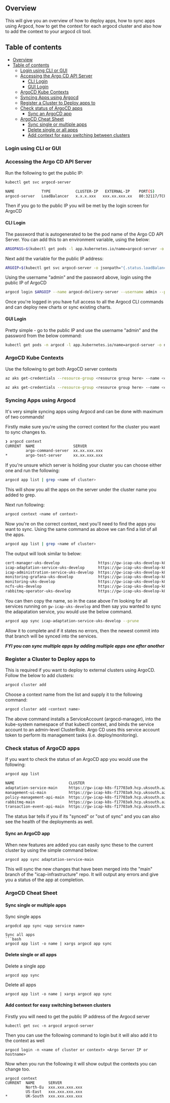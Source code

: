 ## Overview

This will give you an overview of how to deploy apps, how to sync apps using Argocd, how to get the context for each argocd cluster and also how to add the context to your argocd cli tool.

## Table of contents
- [Overview](#overview)
- [Table of contents](#table-of-contents)
  - [Login using CLI or GUI](#login-using-cli-or-gui)
  - [Accessing the Argo CD API Server](#accessing-the-argo-cd-api-server)
    - [CLI Login](#cli-login)
    - [GUI Login](#gui-login)
  - [ArgoCD Kube Contexts](#argocd-kube-contexts)
  - [Syncing Apps using Argocd](#syncing-apps-using-argocd)
  - [Register a Cluster to Deploy apps to](#register-a-cluster-to-deploy-apps-to)
  - [Check status of ArgoCD apps](#check-status-of-argocd-apps)
    - [Sync an ArgoCD app](#sync-an-argocd-app)
  - [ArgoCD Cheat Sheet](#argocd-cheat-sheet)
    - [Sync single or multiple apps](#sync-single-or-multiple-apps)
    - [Delete single or all apps](#delete-single-or-all-apps)
    - [Add context for easy switching between clusters](#add-context-for-easy-switching-between-clusters)

### Login using CLI or GUI

### Accessing the Argo CD API Server

Run the following to get the public IP:

```bash
kubectl get svc argocd-server

NAME            TYPE           CLUSTER-IP   EXTERNAL-IP    PORT(S)                      AGE
argocd-server   LoadBalancer   x.x.x.xxx   xxx.xx.xxx.xx   80:32117/TCP,443:30284/TCP   4d1h
```

Then if you go to the public IP you will be met by the login screen for ArgoCD

#### CLI Login

The password that is autogenerated to be the pod name of the Argo CD API Server. You can add this to an environment variable, using the below:

```bash
ARGOPASS=$(kubectl get pods -l app.kubernetes.io/name=argocd-server -o name | cut -d'/' -f 2)
```

Next add the variable for the public IP address:

```bash
ARGOIP=$(kubectl get svc argocd-server -o jsonpath="{.status.loadBalancer.ingress[*].ip}")
```

Using the username "admin" and the password above, login using the public IP of ArgoCD

```bash
argocd login $ARGOIP --name argocd-delivery-server --username admin --password $ARGOPASS --insecure
```

Once you're logged in you have full access to all the Argocd CLI commands and can deploy new charts or sync existing charts.

#### GUI Login

Pretty simple - go to the public IP and use the username "admin" and the password from the below command:

```bash
kubectl get pods -n argocd -l app.kubernetes.io/name=argocd-server -o name | cut -d'/' -f 2
```

### ArgoCD Kube Contexts

Use the following to get both ArgoCD server contexts

```bash
az aks get-credentials --resource-group <resource group here> --name <cluster name here>

az aks get-credentials --resource-group <resource group here> --name <cluster name here>
```

### Syncing Apps using Argocd 

It's very simple syncing apps using Argocd and can be done with maximum of two commands!

Firstly make sure you're using the correct context for the cluster you want to sync changes to.

```bash
❯ argocd context
CURRENT  NAME                 SERVER
         argo-command-server  xx.xx.xxx.xxx
*        argo-test-server     xx.xx.xxx.xxx
```

If you're unsure which server is holding your cluster you can choose either one and run the following:

```bash
argocd app list | grep <name of cluster>
```

This will show you all the apps on the server under the cluster name you added to grep.

Next run following:

```bash
argocd context <name of context>
```

Now you're on the correct context, next you'll need to find the apps you want to sync. Using the same command as above we can find a list of all the apps.

```bash
argocd app list | grep <name of cluster>
```

The output will look similar to below: 

```bash
cert-manager-uks-develop                 https://gw-icap-uks-develop-k8s-856ef0c3.hcp.uksouth.azmk8s.io:443       default                  default  OutOfSync  Healthy      <none>      SharedResourceWarning(6)            https://github.com/filetrust/icap-infrastructure  cert-manager-chart       develop
icap-adaptation-service-uks-develop      https://gw-icap-uks-develop-k8s-856ef0c3.hcp.uksouth.azmk8s.io:443       icap-adaptation          default  OutOfSync  Healthy      <none>      <none>                              https://github.com/filetrust/icap-infrastructure  adaptation               develop
icap-administration-service-uks-develop  https://gw-icap-uks-develop-k8s-856ef0c3.hcp.uksouth.azmk8s.io:443       icap-administration      default  Synced     Healthy      <none>      <none>                              https://github.com/filetrust/icap-infrastructure  administration           develop
monitoring-grafana-uks-develop           https://gw-icap-uks-develop-k8s-856ef0c3.hcp.uksouth.azmk8s.io:443       icap-central-monitoring  default  OutOfSync  Degraded     <none>      <none>                              https://github.com/filetrust/icap-infrastructure  helm-charts/grafana/     develop
monitoring-uks-develop                   https://gw-icap-uks-develop-k8s-856ef0c3.hcp.uksouth.azmk8s.io:443       icap-central-monitoring  default  Synced     Progressing  <none>      <none>                              https://github.com/filetrust/icap-infrastructure  helm-charts/prometheus   develop
ncfs-uks-develop                         https://gw-icap-uks-develop-k8s-856ef0c3.hcp.uksouth.azmk8s.io:443       icap-ncfs                default  OutOfSync  Missing      <none>      <none>                              https://github.com/filetrust/icap-infrastructure  ncfs                     develop
rabbitmq-operator-uks-develop            https://gw-icap-uks-develop-k8s-856ef0c3.hcp.uksouth.azmk8s.io:443       icap-rabbit-operator     default  OutOfSync  Healthy      <none>      <none>                              https://github.com/filetrust/icap-infrastructure  rabbitmq-operator        develop
```

You can then copy the name, so in the case above I'm looking for all services running on ```gw-icap-uks-develop``` and then say you wanted to sync the adapatation service, you would use the below command.

```bash
argocd app sync icap-adaptation-service-uks-develop --prune
```

Allow it to complete and if it states no errors, then the newest commit into that branch will be synced into the services.

***FYI you can sync multiple apps by adding multiple apps one after another***

### Register a Cluster to Deploy apps to

This is required if you want to deploy to external clusters using ArgoCD. Follow the below to add clusters:

```bash
argocd cluster add
```

Choose a context name from the list and supply it to the following command:

```bash
argocd cluster add <context name>
```

The above command installs a ServiceAccount (argocd-manager), into the kube-system namespace of that kubectl context, and binds the service account to an admin-level ClusterRole. Argo CD uses this service account token to perform its management tasks (i.e. deploy/monitoring).


### Check status of ArgoCD apps

If you want to check the status of an ArgoCD app you would use the following:
```bash
argocd app list 

NAME                        CLUSTER                                                 NAMESPACE              PROJECT  STATUS     HEALTH    SYNCPOLICY  CONDITIONS  REPO                                              PATH                   TARGET
adaptation-service-main     https://gw-icap-k8s-f17703a9.hcp.uksouth.azmk8s.io:443  icap-adaptation        default  Synced     Healthy   <none>      <none>      https://github.com/filetrust/icap-infrastructure  adaptation             main
management-ui-main          https://gw-icap-k8s-f17703a9.hcp.uksouth.azmk8s.io:443  management-ui          default  Synced     Healthy   <none>      <none>      https://github.com/filetrust/icap-infrastructure  management-ui          main
policy-management-api-main  https://gw-icap-k8s-f17703a9.hcp.uksouth.azmk8s.io:443  icap-adaptation        default  Synced     Degraded  <none>      <none>      https://github.com/filetrust/icap-infrastructure  policy-management-api  main
rabbitmq-main               https://gw-icap-k8s-f17703a9.hcp.uksouth.azmk8s.io:443  icap-adaptation        default  Synced     Healthy   <none>      <none>      https://github.com/filetrust/icap-infrastructure  rabbitmq               main
transaction-event-api-main  https://gw-icap-k8s-f17703a9.hcp.uksouth.azmk8s.io:443  transaction-event-api  default  OutOfSync  Healthy   <none>      <none>      https://github.com/filetrust/icap-infrastructure  transactioneventapi    main
```

The status bar tells if you if its "synced" or "out of sync" and you can also see the health of the deployments as well.

#### Sync an ArgoCD app

When new features are added you can easily sync these to the current cluster by using the simple command below:

```bash
argocd app sync adaptation-service-main
```

This will sync the new changes that have been merged into the "main" branch of the "icap-infrastructure" repo. It will output any errors and give you a status of the app at completion.

### ArgoCD Cheat Sheet

#### Sync single or multiple apps 

Sync single apps
```
argodcd app sync <app service name>

Sync all apps
```bash
argocd app list -o name | xargs argocd app sync
```

#### Delete single or all apps

Delete a single app
```
argocd app sync
```

Delete all apps
```
argocd app list -o name | xargs argocd app sync
```

#### Add context for easy switching between clusters

Firstly you will need to get the public IP address of the Argocd server

```
kubectl get svc -n argocd argocd-server
```

Then you can use the following command to login but it will also add it to the context as well

```
argocd login -n <name of cluster or context> <Argo Server IP or hostname>
```
Now when you run the following it will show output the contexts you can change too. 
```
argocd context
CURRENT  NAME      SERVER
         North-Eu  xxx.xxx.xxx.xxx
         US-East   xxx.xxx.xxx.xxx
*        UK-South  xxx.xxx.xxx.xxx
```